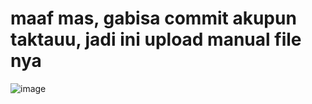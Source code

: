 # maaf mas, gabisa commit akupun taktauu, jadi ini upload manual file nya

![image](https://github.com/MuhammadRav/Tugas10_20220140193_Rezza/assets/126452363/759a512d-940f-41e2-a076-919f714e3db3)

